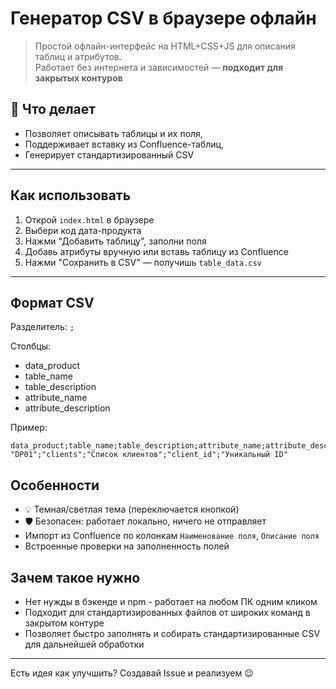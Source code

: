 # Генератор CSV в браузере офлайн

> Простой офлайн-интерфейс на HTML+CSS+JS для описания таблиц и атрибутов.  
> Работает без интернета и зависимостей — **подходит для закрытых контуров**

## 📌 Что делает

- Позволяет описывать таблицы и их поля,
- Поддерживает вставку из Confluence-таблиц,
- Генерирует стандартизированный CSV

---

## Как использовать

1. Открой `index.html` в браузере
2. Выбери код дата-продукта
3. Нажми "Добавить таблицу", заполни поля
4. Добавь атрибуты вручную или вставь таблицу из Confluence
5. Нажми "Сохранить в CSV" — получишь `table_data.csv`

---

## Формат CSV

Разделитель: `;`

Столбцы:

- data_product
- table_name
- table_description
- attribute_name
- attribute_description

Пример:

```csv
data_product;table_name;table_description;attribute_name;attribute_description
"DP01";"clients";"Список клиентов";"client_id";"Уникальный ID"
```

## Особенности

- 💡 Темная/светлая тема (переключается кнопкой)
- 🛡 Безопасен: работает локально, ничего не отправляет
- Импорт из Confluence по колонкам `Наименование поля`, `Описание поля`
- Встроенные проверки на заполненность полей

## Зачем такое нужно

- Нет нужды в бэкенде и npm - работает на любом ПК одним кликом
- Подходит для стандартизированных файлов от широких команд в закрытом контуре
- Позволяет быстро заполнять и собирать стандартизированные CSV для дальнейшей обработки

---

Есть идея как улучшить? Создавай Issue и реализуем 😉
